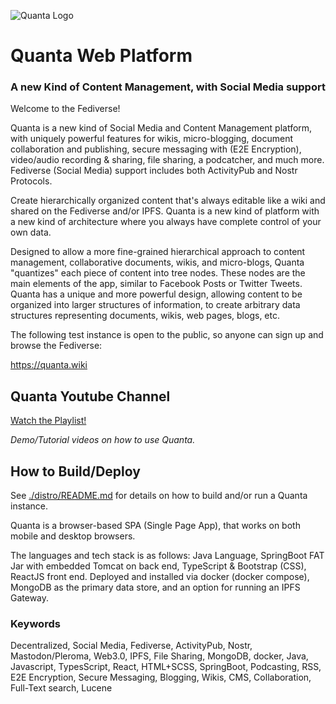 ![Quanta Logo](https://quanta.wiki/branding/logo-250px-tr.jpg)

# Quanta Web Platform

### A new Kind of Content Management, with Social Media support
 
Welcome to the Fediverse!

Quanta is a new kind of Social Media and Content Management platform, with uniquely powerful features for wikis, micro-blogging, document collaboration and publishing, secure messaging with (E2E Encryption), video/audio recording & sharing, file sharing, a podcatcher, and much more. Fediverse (Social Media) support includes both ActivityPub and Nostr Protocols.

Create hierarchically organized content that's always editable like a wiki and shared on the Fediverse and/or IPFS. Quanta is a new kind of platform with a new kind of architecture where you always have complete control of your own data.

Designed to allow a more fine-grained hierarchical approach to content management, collaborative documents, wikis, and micro-blogs, Quanta "quantizes" each piece of content into tree nodes. These nodes are the main elements of the app, similar to Facebook Posts or Twitter Tweets. Quanta has a unique and more powerful design, allowing content to be organized into larger structures of information, to create arbitrary data structures representing documents, wikis, web pages, blogs, etc.

The following test instance is open to the public, so anyone can sign up and browse the Fediverse:

https://quanta.wiki

## Quanta Youtube Channel

[Watch the Playlist!](https://www.youtube.com/playlist?list=PLQD3WR1NH3Ko-iQUx7gdb5aI83maeM4Va)

*Demo/Tutorial videos on how to use Quanta.*

## How to Build/Deploy

See [./distro/README.md](./distro/README.md) for details on how to build and/or run a Quanta instance. 

Quanta is a browser-based SPA (Single Page App), that works on both mobile and desktop browsers. 

The languages and tech stack is as follows: Java Language, SpringBoot FAT Jar with embedded Tomcat on back end, TypeScript & Bootstrap (CSS), ReactJS front end. Deployed and installed via docker (docker compose), MongoDB as the primary data store, and an option for running an IPFS Gateway.

### Keywords

Decentralized, Social Media, Fediverse, ActivityPub, Nostr, Mastodon/Pleroma, Web3.0, IPFS, File Sharing, MongoDB, docker, Java, Javascript, TypesScript, React, HTML+SCSS, SpringBoot, Podcasting, RSS, E2E Encryption, Secure Messaging, Blogging, Wikis, CMS, Collaboration, Full-Text search, Lucene